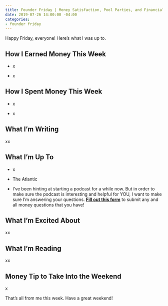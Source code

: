 ```yaml
---
title: Founder Friday | Money Satisfaction, Pool Parties, and Financial Advice
date: 2019-07-26 14:00:00 -04:00
categories:
- founder friday
---
```


Happy Friday, everyone! Here’s what I was up to.

## **How I Earned Money This Week**

* x

* x

## **How I Spent Money This Week**

* x

* x

## **What I’m Writing**

xx

## **What I’m Up To**

* x

* The Atlantic

* I’ve been hinting at starting a podcast for a while now. But in order to make sure the podcast is interesting and helpful for YOU, I want to make sure I’m answering your questions. **[Fill out this form](https://docs.google.com/forms/d/e/1FAIpQLSf75z5itnYO-XOLStoqY5FXwuf8YI37ye5OD21Wv7tBGAqIVQ/viewform?usp=sf_link)** to submit any and all money questions that you have!

## **What I’m Excited About**

xx

## **What I’m Reading**

xx

## **Money Tip to Take Into the Weekend**

x

That’s all from me this week. Have a great weekend!